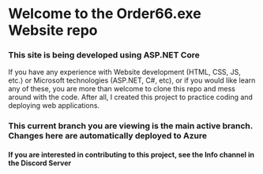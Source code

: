 <h1>Welcome to the Order66.exe Website repo</h1>
<h3>This site is being developed using ASP.NET Core</h3>
<p>
  If you have any experience with Website development (HTML, CSS, JS, etc.) or Microsoft technologies (ASP.NET, C#, etc), or if you would like learn any of these, 
  you are more than welcome to clone this repo and mess around with the code.
  After all, I created this project to practice coding and deploying web applications.
</p>
<h3>This current branch you are viewing is the main active branch. Changes here are automatically deployed to Azure</h3>
<h4>If you are interested in contributing to this project, see the Info channel in the Discord Server</h4>
